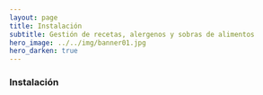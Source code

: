 ```yaml
---
layout: page
title: Instalación
subtitle: Gestión de recetas, alergenos y sobras de alimentos
hero_image: ../../img/banner01.jpg 
hero_darken: true
---
```

### **Instalación**